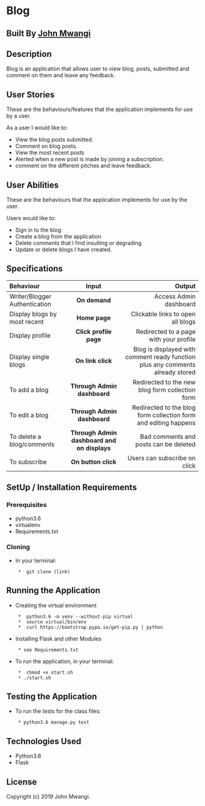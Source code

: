 # Blog

## Built By [John Mwangi](link)

## Description
Blog is an application that allows user to view blog, posts, submitted and comment on them and leave any feedback.


## User Stories
These are the behaviours/features that the application implements for use by a user.

As a user I would like to:
* View the blog posts submitted.
* Comment on blog posts.
* View the most recent posts
* Alerted when a new post is made by joining a subscription.
* comment on the different pitches and leave feedback.

## User Abilities
These are the behaviours that the application implements for use by the user.

Users would like to:
* Sign in to the blog
* Create a blog from the application
* Delete comments that I find insulting or degrading
* Update or delete blogs I have created.


## Specifications
| Behaviour | Input | Output |
| :---------------- | :---------------: | ------------------: |
| Writer/Blogger Authentication | **On demand** | Access Admin dashboard |
| Display blogs by most recent | **Home page** | Clickable links to open all blogs |
| Display profile | **Click profile page** | Redirected to a page with your profile |
| Display single blogs | **On link click** | Blog is displayed with comment ready function plus any comments already stored |
| To add a blog  | **Through Admin dashboard** | Redirected to the new blog form collection form|
| To edit a blog  | **Through Admin dashboard** | Redirected to the  blog form collection form and editing happens|
| To delete a blog/comments  | **Through Admin dashboard and on displays** | Bad comments and posts can be deleted|
| To subscribe  | **On button click** | Users can subscribe on click|


## SetUp / Installation Requirements
### Prerequisites
* python3.6
* virtualenv
* Requirements.txt

### Cloning
* In your terminal:

       *  git clone (link)


## Running the Application
* Creating the virtual environment

       *  python3.6 -m venv --without-pip virtual
       *  source virtual/bin/env
       *  curl https://bootstrap.pypa.io/get-pip.py | python

* Installing Flask and other Modules

       * see Requirements.txt

* To run the application, in your terminal:

       *  chmod +x start.sh
       * ./start.sh

## Testing the Application
* To run the tests for the class files:

       * python3.6 manage.py test

## Technologies Used
* Python3.6
* Flask

## License

Copyright (c) 2019 John Mwangi.
